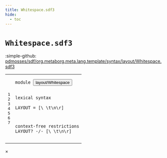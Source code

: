 ```yaml
---
title: Whitespace.sdf3
hide:
  - toc
---
```


# `Whitespace.sdf3`

:simple-github: [pdmosses/sdf/org.metaborg.meta.lang.template/syntax/layout/Whitespace.sdf3]

[pdmosses/sdf/org.metaborg.meta.lang.template/syntax/layout/Whitespace.sdf3]: https://github.com/pdmosses/sdf/blob/master/org.metaborg.meta.lang.template/syntax/layout/Whitespace.sdf3 "The source file on GitHub"

<div class="sdf3"><table class="highlighttable"><tbody><tr><td class="linenos"><div class="linenodiv"><pre><span></span>1
2
3
4
5
6
7
</pre></div></td>
<td class="code"><pre><code><span class="keyword">module</span> <button class="modal-open" id="layout/Whitespace_1_8" title="Multi-file references" data-urls="../Comments.sdf3/#layout/Whitespace_4_3 line 4; ../../constants/IntCon.sdf3/#layout/Whitespace_3_9 line 3">layout/Whitespace</button> 
    
<span class="keyword">lexical syntax</span>    
    <span class="keyword">LAYOUT</span> = [\ \t\n\r]

<span class="keyword">context-free restrictions</span>
    <span class="keyword">LAYOUT</span>? -/- [\ \t\n\r] 
</code></pre></td></tr></tbody></table></div>

<div id="modal">
  <div id="modal-content">
    <span id="modal-close">&times;</span>
    <h2 id="modal-h2"></h2>
    <p  id="modal-p"></p>
    <ul id="modal-ul"></ul>
  </div>
</div>
